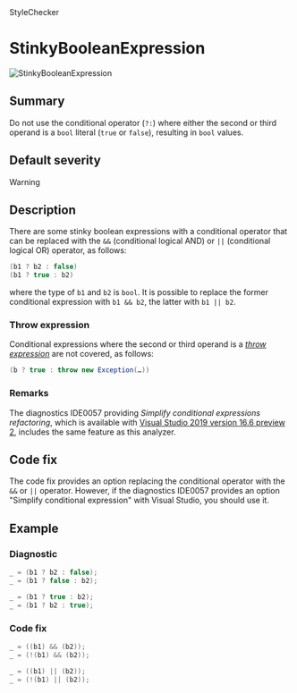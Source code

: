 <div class="project-logo">StyleChecker</div>
<div id="toc-level" data-values="H2,H3"></div>

# StinkyBooleanExpression

<div class="horizontal-scroll">

![StinkyBooleanExpression][fig-StinkyBooleanExpression]

</div>

## Summary

Do not use the conditional operator (`?:`) where either the second or third
operand is a `bool` literal (`true` or `false`), resulting in `bool` values.

## Default severity

Warning

## Description

There are some stinky boolean expressions with a conditional operator that can
be replaced with the `&&` (conditional logical AND) or `||` (conditional logical
OR) operator, as follows:

```csharp
(b1 ? b2 : false)
(b1 ? true : b2)
```

where the type of `b1` and `b2` is `bool`. It is possible to replace the former
conditional expression with `b1 && b2`, the latter with `b1 || b2`.

### Throw expression

Conditional expressions where the second or third operand is a
[_throw expression_][ThrowExpression] are not covered, as follows:

```csharp
(b ? true : throw new Exception(…))
```

### Remarks

The diagnostics IDE0057 providing _Simplify conditional expressions
refactoring_, which is available with [Visual Studio 2019 version 16.6 preview
2][microsoft:vs2019-v16.6-preview-2], includes the same feature as this
analyzer.

## Code fix

The code fix provides an option replacing the conditional operator with the `&&`
or `||` operator. However, if the diagnostics IDE0057 provides an option
"Simplify conditional expression" with Visual Studio, you should use it.

## Example

### Diagnostic

```csharp
_ = (b1 ? b2 : false);
_ = (b1 ? false : b2);

_ = (b1 ? true : b2);
_ = (b1 ? b2 : true);
```

### Code fix

```csharp
_ = ((b1) && (b2));
_ = (!(b1) && (b2));

_ = ((b1) || (b2));
_ = (!(b1) || (b2));
```

[microsoft:vs2019-v16.6-preview-2]:
  https://docs.microsoft.com/en-us/visualstudio/releases/2019/release-notes-preview#16.6.0-pre.2.1
[fig-StinkyBooleanExpression]:
  https://maroontress.github.io/StyleChecker/images/StinkyBooleanExpression.png
[ThrowExpression]:
  https://github.com/dotnet/csharplang/blob/main/proposals/csharp-7.0/throw-expression.md
